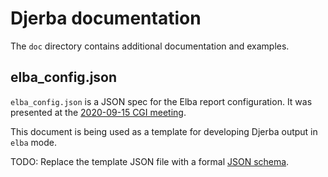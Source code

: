 Djerba documentation
====================

The `doc` directory contains additional documentation and examples.

## elba_config.json

`elba_config.json` is a JSON spec for the Elba report configuration. It was presented at the [2020-09-15 CGI meeting](https://wiki.oicr.on.ca/pages/viewpage.action?spaceKey=GSI&title=2020-09-15+CGI+Meeting).

This document is being used as a template for developing Djerba output in `elba` mode.

TODO: Replace the template JSON file with a formal [JSON schema](https://json-schema.org/).
